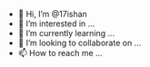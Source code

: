 - 👋 Hi, I’m @17ishan
- 👀 I’m interested in ...
- 🌱 I’m currently learning ...
- 💞️ I’m looking to collaborate on ...
- 📫 How to reach me ...

<!---
17ishan/17ishan is a ✨ special ✨ repository because its `README.md` (this file) appears on your GitHub profile.
You can click the Preview link to take a look at your changes.
--->

